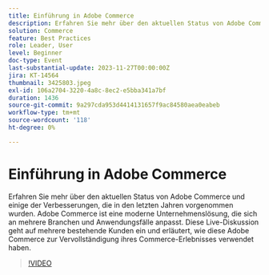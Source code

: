```yaml
---
title: Einführung in Adobe Commerce
description: Erfahren Sie mehr über den aktuellen Status von Adobe Commerce und einige der Verbesserungen, die in den letzten Jahren vorgenommen wurden. Adobe Commerce ist eine moderne Unternehmenslösung, die sich an mehrere Branchen und Anwendungsfälle anpasst. Diese Live-Diskussion geht auf mehrere bestehende Kunden ein und erläutert, wie diese Adobe Commerce zur Vervollständigung ihres Commerce-Erlebnisses verwendet haben.
solution: Commerce
feature: Best Practices
role: Leader, User
level: Beginner
doc-type: Event
last-substantial-update: 2023-11-27T00:00:00Z
jira: KT-14564
thumbnail: 3425803.jpeg
exl-id: 106a2704-3220-4a8c-8ec2-e5bba341a7bf
duration: 1436
source-git-commit: 9a297cda953d4414131657f9ac84580aea0eabeb
workflow-type: tm+mt
source-wordcount: '118'
ht-degree: 0%

---
```


# Einführung in Adobe Commerce

Erfahren Sie mehr über den aktuellen Status von Adobe Commerce und einige der Verbesserungen, die in den letzten Jahren vorgenommen wurden. Adobe Commerce ist eine moderne Unternehmenslösung, die sich an mehrere Branchen und Anwendungsfälle anpasst. Diese Live-Diskussion geht auf mehrere bestehende Kunden ein und erläutert, wie diese Adobe Commerce zur Vervollständigung ihres Commerce-Erlebnisses verwendet haben.

>[!VIDEO](https://video.tv.adobe.com/v/3425803/?learn=on)
